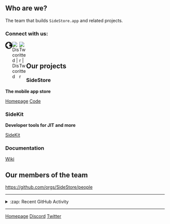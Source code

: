 <!-- 
Docs: How to use GitHub README and actions to auto-generate embedded content.
https://github.com/anuraghazra/github-readme-stats
https://www.youtube.com/watch?v=n6d4KHSKqGk
https://github.com/rahuldkjain/github-profile-readme-generator
 -->

## Who are we?

The team that builds `SideStore.app` and related projects.

### Connect with us:

<!--
[![Website](https://img.shields.io/website?label=sidestore.io&style=for-the-badge&url=https://sidestore.io)](https://sidestore.io)
[![Twitter Follow](https://img.shields.io/twitter/follow/sidestore_io?color=1DA1F2&logo=twitter&style=for-the-badge)](https://twitter.com/intent/follow?original_referer=https%3A%2F%2Fgithub.com%2Fsidestore&screen_name=sidestore)
[![GitHub Followers](https://img.shields.io/github/followers/sidestore?style=for-the-badge)]()
[![GitHub Sponsors](https://img.shields.io/github/sponsors/sidestore?style=for-the-badge
)]() 
-->

[<img align="left" alt="sidestore.io" width="22px" src="https://raw.githubusercontent.com/iconic/open-iconic/master/svg/globe.svg" />][website]
[<img align="left" alt="Discord | Discord" width="22px" src="https://cdn.jsdelivr.net/npm/simple-icons@v3/icons/discord.svg" />][discord]
[<img align="left" alt="Twitter | Twitter" width="22px" src="https://cdn.jsdelivr.net/npm/simple-icons@v3/icons/twitter.svg" />][twitter]

<br />
<br />

## Our projects

### SideStore

__The mobile app store__

[Homepage][website]
[Code][git.sidestore]

### SideKit

__Developer tools for JIT and more__

[SideKit][git.sidekit]

### Documentation

[Wiki][wiki]

## Our members of the team

https://github.com/orgs/SideStore/people

---

<details>
  <summary>:zap: Recent GitHub Activity</summary>

<!--START_SECTION:activity-->
1. 🗣 Commented on [#904](https://github.com/SideStore/SideStore/issues/904) in [SideStore/SideStore](https://github.com/SideStore/SideStore)
2. 🎉 Merged PR [#15](https://github.com/SideStore/anisette-servers/pull/15) in [SideStore/anisette-servers](https://github.com/SideStore/anisette-servers)
3. 💪 Opened PR [#15](https://github.com/SideStore/anisette-servers/pull/15) in [SideStore/anisette-servers](https://github.com/SideStore/anisette-servers)
4. 🗣 Commented on [#904](https://github.com/SideStore/SideStore/issues/904) in [SideStore/SideStore](https://github.com/SideStore/SideStore)
5. 🗣 Commented on [#778](https://github.com/SideStore/SideStore/issues/778) in [SideStore/SideStore](https://github.com/SideStore/SideStore)
6. 🗣 Commented on [#909](https://github.com/SideStore/SideStore/issues/909) in [SideStore/SideStore](https://github.com/SideStore/SideStore)
7. 🗣 Commented on [#909](https://github.com/SideStore/SideStore/issues/909) in [SideStore/SideStore](https://github.com/SideStore/SideStore)
8. 🗣 Commented on [#909](https://github.com/SideStore/SideStore/issues/909) in [SideStore/SideStore](https://github.com/SideStore/SideStore)
9. 🗣 Commented on [#909](https://github.com/SideStore/SideStore/issues/909) in [SideStore/SideStore](https://github.com/SideStore/SideStore)
10. ❗️ Closed issue [#909](https://github.com/SideStore/SideStore/issues/909) in [SideStore/SideStore](https://github.com/SideStore/SideStore)
11. 🗣 Commented on [#909](https://github.com/SideStore/SideStore/issues/909) in [SideStore/SideStore](https://github.com/SideStore/SideStore)
12. 🗣 Commented on [#909](https://github.com/SideStore/SideStore/issues/909) in [SideStore/SideStore](https://github.com/SideStore/SideStore)
13. ❗️ Opened issue [#909](https://github.com/SideStore/SideStore/issues/909) in [SideStore/SideStore](https://github.com/SideStore/SideStore)
14. 🗣 Commented on [#904](https://github.com/SideStore/SideStore/issues/904) in [SideStore/SideStore](https://github.com/SideStore/SideStore)
15. 🗣 Commented on [#782](https://github.com/SideStore/SideStore/issues/782) in [SideStore/SideStore](https://github.com/SideStore/SideStore)
16. ❗️ Closed issue [#782](https://github.com/SideStore/SideStore/issues/782) in [SideStore/SideStore](https://github.com/SideStore/SideStore)
17. 🗣 Commented on [#904](https://github.com/SideStore/SideStore/issues/904) in [SideStore/SideStore](https://github.com/SideStore/SideStore)
18. 🗣 Commented on [#908](https://github.com/SideStore/SideStore/issues/908) in [SideStore/SideStore](https://github.com/SideStore/SideStore)
19. ❗️ Opened issue [#908](https://github.com/SideStore/SideStore/issues/908) in [SideStore/SideStore](https://github.com/SideStore/SideStore)
20. 🗣 Commented on [#904](https://github.com/SideStore/SideStore/issues/904) in [SideStore/SideStore](https://github.com/SideStore/SideStore)
<!--END_SECTION:activity-->

</details>

---

[Homepage][patreon] [Discord][discord] [Twitter][twitter]

<!--
- [Patreon][patreon]
- [OpenCollective][opencollective]
- [YouTube][youtube]
-->

[website]: https://sidestore.io
[wiki]: https://wiki.sidestore.io
[twitter]: https://twitter.com/sidestore_io
[discord]: https://discord.gg/sidestore-949183273383395328
[youtube]: https://youtube.com/TODO
[patreon]: https://www.patreon.com/SideStore
[opencollective]: https://opencollective.com/TODO
[git.sidestore]: https://github.com/SideStore/SideStore/
[git.sidekit]: https://github.com/SideStore/SideKit

